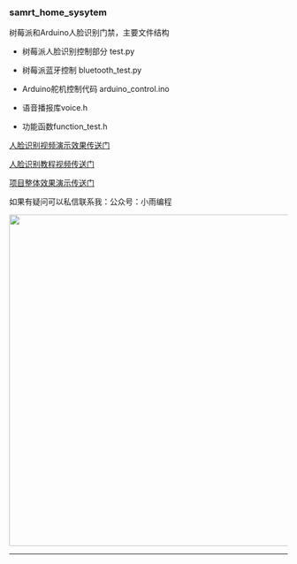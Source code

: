 ### samrt_home_sysytem
树莓派和Arduino人脸识别门禁，主要文件结构

* 树莓派人脸识别控制部分 test.py
* 树莓派蓝牙控制 bluetooth_test.py

* Arduino舵机控制代码 arduino_control.ino
* 语音播报库voice.h
* 功能函数function_test.h



[人脸识别视频演示效果传送门](https://www.bilibili.com/video/av91541332/)

[人脸识别教程视频传送门](https://www.bilibili.com/video/bv1U741127yV)

[项目整体效果演示传送门](https://www.bilibili.com/video/BV19a4y1x7q7/)

如果有疑问可以私信联系我：公众号：小雨编程

<img width="600px" src="http://ww1.sinaimg.cn/large/005NKUZGgy1gdyb1you1gj30go0gsdk8.jpg"></img>

----

